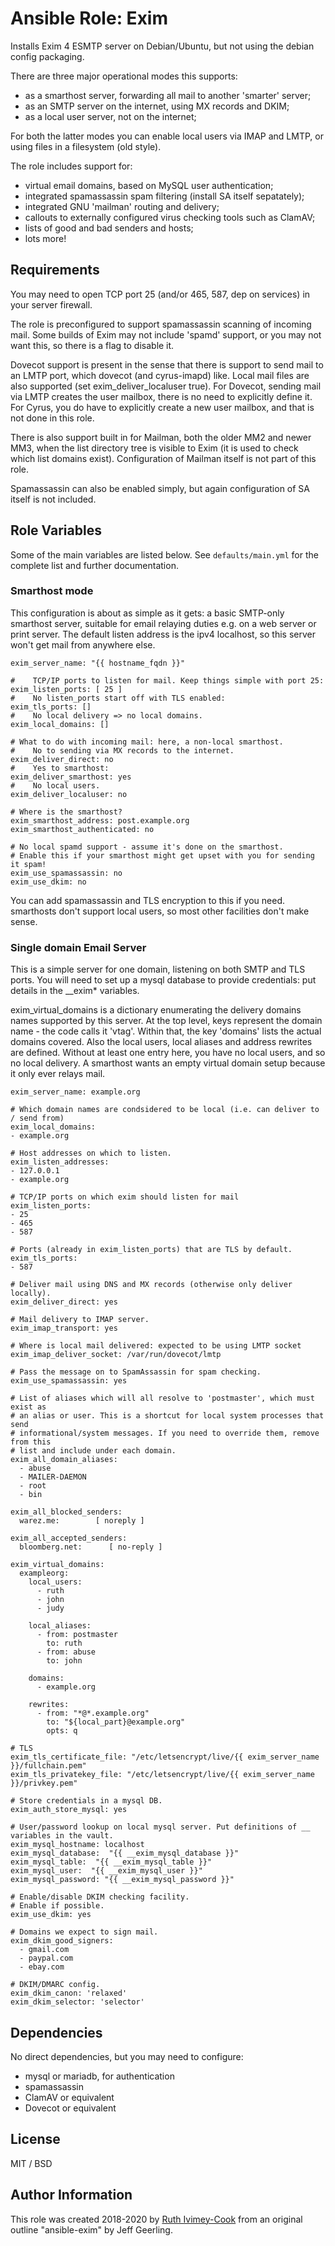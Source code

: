 # Ansible Role: Exim

Installs Exim 4 ESMTP server on Debian/Ubuntu, but not using the debian config packaging.

There are three major operational modes this supports:

 - as a smarthost server, forwarding all mail to another 'smarter' server;
 - as an SMTP server on the internet, using MX records and DKIM;
 - as a local user server, not on the internet;
 
For both the latter modes you can enable local users via IMAP and LMTP, or using files in a 
filesystem (old style).

The role includes support for:

 - virtual email domains, based on MySQL user authentication;
 - integrated spamassassin spam filtering (install SA itself sepatately);
 - integrated GNU 'mailman' routing and delivery;
 - callouts to externally configured virus checking tools such as ClamAV;
 - lists of good and bad senders and hosts;
 - lots more!

## Requirements

You may need to open TCP port 25 (and/or 465, 587, dep on services) in your server firewall.

The role is preconfigured to support spamassassin scanning of incoming mail. Some builds of Exim
may not include 'spamd' support, or you may not want this, so there is a flag to disable it.

Dovecot support is present in the sense that there is support to send mail to an LMTP port,
which dovecot (and cyrus-imapd) like. Local mail files are also supported (set
exim_deliver_localuser true). For Dovecot, sending mail via LMTP creates the user mailbox, there is
no need to explicitly define it. For Cyrus, you do have to explicitly create a new user mailbox,
and that is not done in this role.

There is also support built in for Mailman, both the older MM2 and newer MM3, when the list
directory tree is visible to Exim (it is used to check which list domains exist). Configuration
of Mailman itself is not part of this role.

Spamassassin can also be enabled simply, but again configuration of SA itself is not included.

## Role Variables

Some of the main variables are listed below. See `defaults/main.yml` for the complete list
and further documentation.

### Smarthost mode

This configuration is about as simple as it gets: a basic SMTP-only smarthost server, suitable
for email relaying duties e.g. on a web server or print server. The default listen address is
the ipv4 localhost, so this server won't get mail from anywhere else.

    exim_server_name: "{{ hostname_fqdn }}"
    
    #    TCP/IP ports to listen for mail. Keep things simple with port 25:
    exim_listen_ports: [ 25 ]
    #    No listen_ports start off with TLS enabled:
    exim_tls_ports: []
    #    No local delivery => no local domains.
    exim_local_domains: []
    
    # What to do with incoming mail: here, a non-local smarthost.
    #    No to sending via MX records to the internet.
    exim_deliver_direct: no
    #    Yes to smarthost:
    exim_deliver_smarthost: yes
    #    No local users.
    exim_deliver_localuser: no
    
    # Where is the smarthost?
    exim_smarthost_address: post.example.org
    exim_smarthost_authenticated: no
    
    # No local spamd support - assume it's done on the smarthost.
    # Enable this if your smarthost might get upset with you for sending it spam!
    exim_use_spamassassin: no
    exim_use_dkim: no


You can add spamassassin and TLS encryption to this if you need. smarthosts don't support local 
users, so most other facilities don't make sense.

### Single domain Email Server

This is a simple server for one domain, listening on both SMTP and TLS ports. You will need
to set up a mysql database to provide credentials: put details in the __exim* variables.

exim_virtual_domains is a dictionary enumerating the delivery domains names supported by this
server. At the top level, keys represent the domain name - the code calls it 'vtag'. Within that,
the key 'domains' lists the actual domains covered. Also the local users, local aliases and address
rewrites are defined. Without at least one entry here, you have no local users, and so no local
delivery. A smarthost wants an empty virtual domain setup because it only ever relays mail.


    exim_server_name: example.org
    
    # Which domain names are condsidered to be local (i.e. can deliver to / send from)
    exim_local_domains:
    - example.org
    
    # Host addresses on which to listen.
    exim_listen_addresses: 
    - 127.0.0.1
    - example.org
    
    # TCP/IP ports on which exim should listen for mail
    exim_listen_ports:
    - 25
    - 465
    - 587
    
    # Ports (already in exim_listen_ports) that are TLS by default.
    exim_tls_ports:
    - 587
    
    # Deliver mail using DNS and MX records (otherwise only deliver locally).
    exim_deliver_direct: yes
    
    # Mail delivery to IMAP server.
    exim_imap_transport: yes
    
    # Where is local mail delivered: expected to be using LMTP socket
    exim_imap_deliver_socket: /var/run/dovecot/lmtp

    # Pass the message on to SpamAssassin for spam checking.
    exim_use_spamassassin: yes
    
    # List of aliases which will all resolve to 'postmaster', which must exist as
    # an alias or user. This is a shortcut for local system processes that send
    # informational/system messages. If you need to override them, remove from this
    # list and include under each domain.
    exim_all_domain_aliases: 
      - abuse
      - MAILER-DAEMON
      - root
      - bin
    
    exim_all_blocked_senders:
      warez.me:        [ noreply ]
    
    exim_all_accepted_senders:
      bloomberg.net:      [ no-reply ]
    
    exim_virtual_domains:
      exampleorg:
        local_users:
          - ruth
          - john
          - judy
          
        local_aliases:
          - from: postmaster
            to: ruth
          - from: abuse
            to: john
            
        domains:
          - example.org
          
        rewrites:
          - from: "*@*.example.org"
            to: "${local_part}@example.org"
            opts: q
    
    # TLS
    exim_tls_certificate_file: "/etc/letsencrypt/live/{{ exim_server_name }}/fullchain.pem"
    exim_tls_privatekey_file: "/etc/letsencrypt/live/{{ exim_server_name }}/privkey.pem"
    
    # Store credentials in a mysql DB.
    exim_auth_store_mysql: yes    
    
    # User/password lookup on local mysql server. Put definitions of __ variables in the vault.
    exim_mysql_hostname: localhost
    exim_mysql_database:  "{{ __exim_mysql_database }}"
    exim_mysql_table:  "{{ __exim_mysql_table }}"
    exim_mysql_user:  "{{ __exim_mysql_user }}"
    exim_mysql_password: "{{ __exim_mysql_password }}"
    
    # Enable/disable DKIM checking facility.
    # Enable if possible.
    exim_use_dkim: yes
    
    # Domains we expect to sign mail.
    exim_dkim_good_signers:
      - gmail.com
      - paypal.com
      - ebay.com
    
    # DKIM/DMARC config.
    exim_dkim_canon: 'relaxed'
    exim_dkim_selector: 'selector'
    

## Dependencies

No direct dependencies, but you may need to configure:

 - mysql or mariadb, for authentication
 - spamassassin
 - ClamAV or equivalent
 - Dovecot or equivalent


## License

MIT / BSD


## Author Information

This role was created 2018-2020 by [Ruth Ivimey-Cook](https://www.ivimey.org/) from an original
outline "ansible-exim" by Jeff Geerling.
